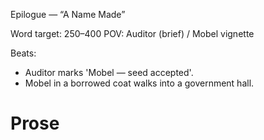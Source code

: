 Epilogue — “A Name Made”

Word target: 250–400
POV: Auditor (brief) / Mobel vignette

Beats:
- Auditor marks 'Mobel — seed accepted'.
- Mobel in a borrowed coat walks into a government hall.

# Prose

